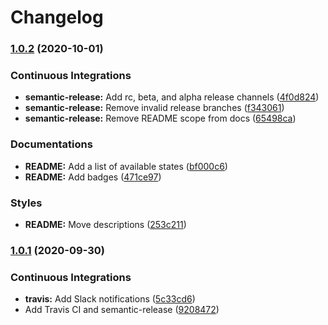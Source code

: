 # Changelog

### [1.0.2](https://github.com/extra2000/nodejs-formula/compare/v1.0.1...v1.0.2) (2020-10-01)


### Continuous Integrations

* **semantic-release:** Add rc, beta, and alpha release channels ([4f0d824](https://github.com/extra2000/nodejs-formula/commit/4f0d824218ec9570b27408f296644a2b06556ee4))
* **semantic-release:** Remove invalid release branches ([f343061](https://github.com/extra2000/nodejs-formula/commit/f3430611df18c6369719dcad07c8342b0f1ef9d7))
* **semantic-release:** Remove README scope from docs ([65498ca](https://github.com/extra2000/nodejs-formula/commit/65498ca88fb2f61118e31995b1a279b1a948fabd))


### Documentations

* **README:** Add a list of available states ([bf000c6](https://github.com/extra2000/nodejs-formula/commit/bf000c6363c5f8e6bc4dbcf980f84493222499d5))
* **README:** Add badges ([471ce97](https://github.com/extra2000/nodejs-formula/commit/471ce970b630ea0c35cc584d72a2a995909eb1d2))


### Styles

* **README:** Move descriptions ([253c211](https://github.com/extra2000/nodejs-formula/commit/253c2115d243513e3897f67625380de439f88d3c))

### [1.0.1](https://github.com/extra2000/nodejs-formula/compare/v1.0.0...v1.0.1) (2020-09-30)


### Continuous Integrations

* **travis:** Add Slack notifications ([5c33cd6](https://github.com/extra2000/nodejs-formula/commit/5c33cd6fdc0ca7d2617ab868ca2e7817c37f2789))
* Add Travis CI and semantic-release ([9208472](https://github.com/extra2000/nodejs-formula/commit/9208472301f7a09f16d739ed2ba8489faff91c9e))
